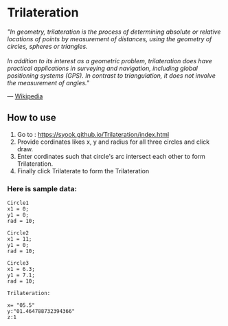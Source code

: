 # Trilateration

<p>
<em>
"In geometry, trilateration is the process of determining absolute
or relative locations of points by measurement of distances, using
the geometry of circles, spheres or triangles.<br/>
<br/>
In addition to its interest as a geometric problem, trilateration
does have practical applications in surveying and navigation,
including global positioning systems (GPS). In contrast to
triangulation, it does not involve the measurement of angles."</em>

&mdash; <a href="https://en.wikipedia.org/wiki/Trilateration">Wikipedia</a>
</p>

## How to use

1. Go to : <https://syook.github.io/Trilateration/index.html><br>
2. Provide cordinates likes x, y and radius for all three circles and click draw.<br> 
3. Enter cordinates such that circle's arc intersect each other to form Trilateration.<br> 
4. Finally click Trilaterate to form the Trilateration<br>

### Here is sample data: 

    Circle1
    x1 = 0;
    y1 = 0;
    rad = 10;

    Circle2
    x1 = 11;
    y1 = 0;
    rad = 10;

    Circle3
    x1 = 6.3;
    y1 = 7.1;
    rad = 10;

    Trilateration: 
    
    x= "05.5"
    y:"01.464788732394366"
    z:1

